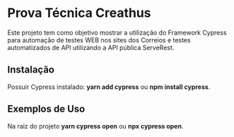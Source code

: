 # Prova Técnica Creathus

Este projeto tem como objetivo mostrar a utilização do Framework Cypress para automação de testes WEB nos sites dos Correios e testes automatizados de API utilizando a API pública ServeRest.

## Instalação

Possuir Cypress instalado: **yarn add cypress** ou **npm install cypress**.

## Exemplos de Uso

Na raiz do projeto **yarn cypress open** ou **npx cypress open**.

